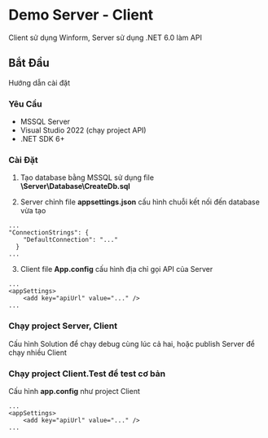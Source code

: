 ﻿# Demo Server - Client

Client sử dụng Winform, Server sử dụng .NET 6.0 làm API

## Bắt Đầu

Hướng dẫn cài đặt

### Yêu Cầu
- MSSQL Server
- Visual Studio 2022 (chạy project API)
- .NET SDK 6+

### Cài Đặt

1. Tạo database bằng MSSQL sử dụng file **\Server\Database\CreateDb.sql**

2. Server chỉnh file **appsettings.json** cấu hình chuỗi kết nối đến database vừa tạo
~~~
...
"ConnectionStrings": {
    "DefaultConnection": "..."
  }
...
~~~

3. Client file **App.config** cấu hình địa chỉ gọi API của Server
~~~
...
<appSettings>
    <add key="apiUrl" value="..." />
...
~~~

### Chạy project Server, Client
Cấu hình Solution để chạy debug cùng lúc cả hai, hoặc publish Server để chạy nhiều Client

### Chạy project Client.Test để test cơ bản

Cấu hình **app.config** như project Client
~~~
...
<appSettings>
    <add key="apiUrl" value="..." />
...
~~~